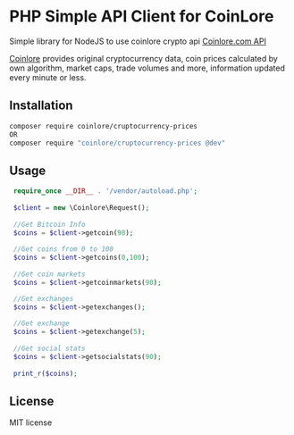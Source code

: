 # PHP Simple API Client for CoinLore

Simple library for NodeJS to use coinlore crypto api [Coinlore.com API](https://www.coinlore.com/cryptocurrency-data-api)

[Coinlore](https://www.coinlore.com) provides original cryptocurrency data, coin prices calculated by own algorithm, market caps, trade volumes and more, information updated every minute or less.

## Installation

```sh
composer require coinlore/cruptocurrency-prices
OR
composer require "coinlore/cruptocurrency-prices @dev" 
```

## Usage
```php
 require_once __DIR__ . '/vendor/autoload.php';
 
 $client = new \Coinlore\Request();
 
 //Get Bitcoin Info 
 $coins = $client->getcoin(90); 
 
 //Get coins from 0 to 100
 $coins = $client->getcoins(0,100); 
 
 //Get coin markets
 $coins = $client->getcoinmarkets(90); 

 //Get exchanges
 $coins = $client->getexchanges();   
 
 //Get exchange
 $coins = $client->getexchange(5);    
 
 //Get social stats
 $coins = $client->getsocialstats(90);     
 
 print_r($coins);

```
## License
MIT license